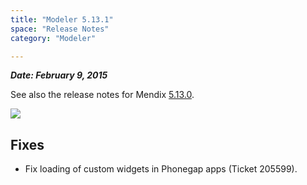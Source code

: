 ```yaml
---
title: "Modeler 5.13.1"
space: "Release Notes"
category: "Modeler"

---
```


***Date: February 9, 2015***

See also the release notes for Mendix [5.13.0](https://world.mendix.com/display/ReleaseNotes/5.13.0).

[![](attachments/11927558/13402126.png)](https://appstore.home.mendix.com/link/modelers)

## <a name="fixes" rel="nofollow"></a>Fixes

*   Fix loading of custom widgets in Phonegap apps (Ticket 205599).